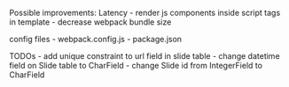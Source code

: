 Possible improvements:
	Latency
	- render js components inside script tags in template
	- decrease webpack bundle size


config files
	- webpack.config.js
	- package.json

TODOs
	- add unique constraint to url field in slide table
	- change datetime field on Slide table to CharField
	- change Slide id from IntegerField to CharField
